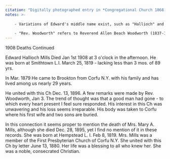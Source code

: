 ```yaml
---
citation: "Digitally photographed entry in *Congregational Church 1868-1933 Minutes of Meetings and Membership*, used with permission from Caroline Valley Community Church."
notes: >-
    
    - Variations of Edward's middle name exist, such as "Hallioch" and "Halloch", however these seem to be errors, as Edward's middle name appears to be taken from his mother's maiden name: "Hallock."
    
    - "Rev. Woodworth" refers to Reverend Allen Beach Woodworth (1837-1910), whose obituary in the Ithaca Daily News (12 Sep 1910, p3) states was the long-time pastor of the Brookton Baptist Church. This was a transition period between pastors for the Congregational Church, and in both the Ithaca Daily News and the historical records of Caroline Valley Federated Church, Reverend Woodworth is noted as performing Sunday services at the Congregational Church as well as officiating funerals for Congregation members during this time, presumably helping out in his retirement. Church records are vague on the point, but its quite likely he helped out irregularly over many months as the Congregational Church needed his services. In the Mills' store sales journals, Emily notes paying Reverend Woodworth $3.00 for attending Edward's funeral.
---
```


1908 Deaths Continued

Edward Hallioch Mills Died Jan 1st 1908 at 3 o'clock in the afternoon. He was born at Smithtown L.I. March 25, 1819 - lacking less than 3 mos. of 89 yrs.

In Mar. 1879 He came to Brookton from Corfu N.Y. with his family and has lived among us nearly 29 years.

He united with this Ch Dec. 13, 1896. A few remarks were made by Rev. Woodworth, Jan 3. The trend of thought was that a good man had gone - to which every heart present I feel sure responded. His interest in this Ch was unwavering and his loss seems irreparable. His body was taken to Corfu where his first wife and two sons are buried.

In this connection it seems proper to mention the death of Mrs. Mary A. Mills, although she died Dec. 28, 1895, yet I find no mention of it in these records. She was born at Hempstead L. I. Feb 8, 1819. Mrs. Mills was a member of the First Presbyterian Church of Corfu N.Y. She united with this Ch by letter June 13, 1880. Her life was a blessing to all who knew her. She was a noble, consecrated Christian.
